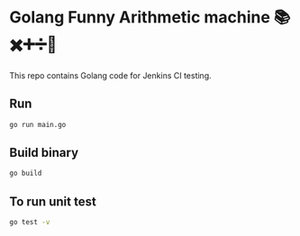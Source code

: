 # Golang Funny Arithmetic machine 📚✖️➕➗🔢
This repo contains Golang code for Jenkins CI testing.

## Run
```bash
go run main.go
```

## Build binary
```bash
go build
```
## To run unit test
```bash
go test -v
```
